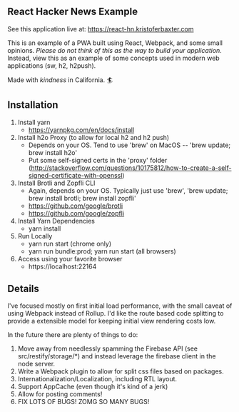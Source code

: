 ## React Hacker News Example

See this application live at: https://react-hn.kristoferbaxter.com

This is an example of a PWA built using React, Webpack, and some small opinions.
*Please do not think of this as the way to build your application*. 
Instead, view this as an example of some concepts used in modern web applications (sw, h2, h2push).

Made with _kindness_ in California. 🏄

## Installation

1. Install yarn
    * https://yarnpkg.com/en/docs/install
2. Install h2o Proxy (to allow for local h2 and h2 push)
    * Depends on your OS. Tend to use 'brew' on MacOS -- 'brew update; brew install h2o'
    * Put some self-signed certs in the 'proxy' folder (http://stackoverflow.com/questions/10175812/how-to-create-a-self-signed-certificate-with-openssl)
3. Install Brotli and Zopfli CLI
    * Again, depends on your OS. Typically just use 'brew', 'brew update; brew install brotli; brew install zopfli'
    * https://github.com/google/brotli
    * https://github.com/google/zopfli
4. Install Yarn Dependencies
    * yarn install
5. Run Locally
    * yarn run start (chrome only)
    * yarn run bundle:prod; yarn run start (all browsers)
6. Access using your favorite browser
    * https://localhost:22164

## Details

I've focused mostly on first initial load performance, with the small caveat of using Webpack instead of Rollup. I'd like the route based code splitting to provide a extensible model for keeping initial view rendering costs low.

In the future there are plenty of things to do:
1. Move away from needlessly spamming the Firebase API (see src/restify/storage/*) and instead leverage the firebase client in the node server.
2. Write a Webpack plugin to allow for split css files based on packages.
3. Internationalization/Localization, including RTL layout.
4. Support AppCache (even though it's kind of a jerk)
5. Allow for posting comments!
6. FIX LOTS OF BUGS! ZOMG SO MANY BUGS!
